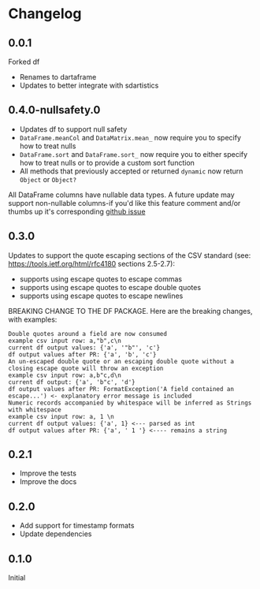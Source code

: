 # Changelog

## 0.0.1

Forked df
- Renames to dartaframe
- Updates to better integrate with sdartistics

## 0.4.0-nullsafety.0

 - Updates df to support null safety
 - `DataFrame.meanCol` and `DataMatrix.mean_` now require you to specify how to treat nulls
 - `DataFrame.sort` and `DataFrame.sort_` now require you to either specify how to treat nulls or to provide a custom sort function
 - All methods that previously accepted or returned `dynamic` now return `Object` or `Object?`

 All DataFrame columns have nullable data types. A future update may support non-nullable columns-if you'd like this feature comment and/or thumbs up it's corresponding [github issue](https://github.com/synw/df/issues/11)

## 0.3.0

Updates to support the quote escaping sections of the CSV standard (see: https://tools.ietf.org/html/rfc4180 sections 2.5-2.7):

 - supports using escape quotes to escape commas
 - supports using escape quotes to escape double quotes
 - supports using escape quotes to escape newlines

BREAKING CHANGE TO THE DF PACKAGE. Here are the breaking changes, with examples:

    Double quotes around a field are now consumed
    example csv input row: a,"b",c\n
    current df output values: {'a', '"b"', 'c'}
    df output values after PR: {'a', 'b', 'c'}
    An un-escaped double quote or an escaping double quote without a closing escape quote will throw an exception
    example csv input row: a,b"c,d\n
    current df output: {'a', 'b"c', 'd'}
    df output values after PR: FormatException('A field contained an escape...') <- explanatory error message is included
    Numeric records accompanied by whitespace will be inferred as Strings with whitespace
    example csv input row: a, 1 \n
    current df output values: {'a', 1} <--- parsed as int
    df output values after PR: {'a', ' 1 '} <---- remains a string


## 0.2.1

- Improve the tests
- Improve the docs

## 0.2.0

- Add support for timestamp formats
- Update dependencies

## 0.1.0

Initial